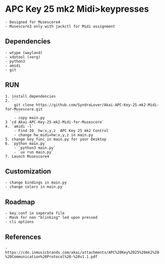 # APC Key 25 mk2 Midi>keypresses
    - Designed for Musescore4
    - Musescore3 only with jackctl for Midi assignment

## Dependencies
    - wtype (wayland)
    - xdotool (xorg)
    - python3
    - amidi
    - git

## RUN
    1. install dependencies
    2. ```
        git clone https://github.com/SyndraLover/Akai-APC-Key-25-mk2-Midi-for-Musescore.git
        ```
        - copy main.py
    3 `cd Akai-APC-Key-25-mk2-Midi-for-Musescore`
    4. `amidi -l`
        - Find IO  hw:x,y,z  APC Key 25 mk2 Control
        - change hw_midi=hw:x,y,z in main.py
    5. change key_func in main.py for your Desktop
    6. `python main.py`
        - `python3 main.py`
        - `uv run main.py`
    7. Launch Musescore4

## Customization
    - change bindings in main.py
    - change colors in main.py

## Roadmap
    - key.conf in seperate file
    - Mask for non "blinking" led upon pressed
    - cli options

## References
    - https://cdn.inmusicbrands.com/akai/attachments/APC%20Key%2025%20mk2%20-%20Communication%20Protocol%20-%20v1.1.pdf